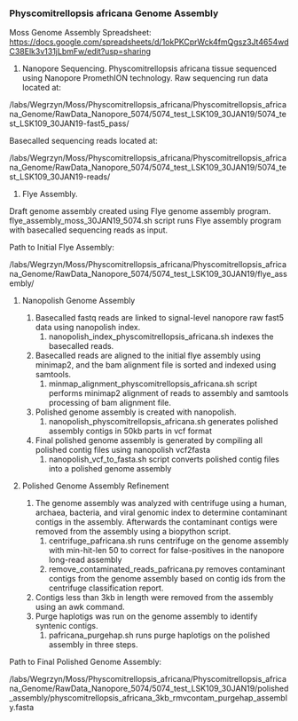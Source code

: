 ### Physcomitrellopsis africana Genome Assembly
Moss Genome Assembly Spreadsheet: https://docs.google.com/spreadsheets/d/1okPKCprWck4fmQgsz3Jt4654wdC38Elk3v131jLbmFw/edit?usp=sharing

1. Nanopore Sequencing.
Physcomitrellopsis africana tissue sequenced using Nanopore PromethION technology.
Raw sequencing run data located at:

/labs/Wegrzyn/Moss/Physcomitrellopsis_africana/Physcomitrellopsis_africana_Genome/RawData_Nanopore_5074/5074_test_LSK109_30JAN19/5074_test_LSK109_30JAN19-fast5_pass/

Basecalled sequencing reads located at:

/labs/Wegrzyn/Moss/Physcomitrellopsis_africana/Physcomitrellopsis_africana_Genome/RawData_Nanopore_5074/5074_test_LSK109_30JAN19/5074_test_LSK109_30JAN19-reads/

1. Flye Assembly.

Draft genome assembly created using Flye genome assembly program.
flye_assembly_moss_30JAN19_5074.sh script runs Flye assembly program with basecalled sequencing reads as input.

Path to Initial Flye Assembly:

/labs/Wegrzyn/Moss/Physcomitrellopsis_africana/Physcomitrellopsis_africana_Genome/RawData_Nanopore_5074/5074_test_LSK109_30JAN19/flye_assembly/

1. Nanopolish Genome Assembly
   1. Basecalled fastq reads are linked to signal-level nanopore raw fast5 data using nanopolish index.
      1. nanopolish_index_physcomitrellopsis_africana.sh indexes the basecalled reads.
   1. Basecalled reads are aligned to the initial flye assembly using minimap2, and the bam alignment file is sorted and indexed using samtools.
      1. minmap_alignment_physcomitrellopsis_africana.sh script performs minimap2 alignment of reads to assembly and samtools processing of bam alignment file.
   1. Polished genome assembly is created with nanopolish.
      1. nanopolish_physcomitrellopsis_africana.sh generates polished assembly contigs in 50kb parts in vcf format
   1. Final polished genome assembly is generated by compiling all polished contig files using nanopolish vcf2fasta
      1. nanopolish_vcf_to_fasta.sh script converts polished contig files into a polished genome assembly

1. Polished Genome Assembly Refinement
   1. The genome assembly was analyzed with centrifuge using a human, archaea, bacteria, and viral genomic index to determine contaminant contigs in the assembly. Afterwards the contaminant contigs were removed from the assembly using a biopython script.
      1. centrifuge_pafricana.sh runs centrifuge on the genome assembly with min-hit-len 50 to correct for false-positives in the nanopore long-read assembly
      1. remove_contaminated_reads_pafricana.py removes contaminant contigs from the genome assembly based on contig ids from the centrifuge classification report.
   1. Contigs less than 3kb in length were removed from the assembly using an awk command.
   1. Purge haplotigs was run on the genome assembly to identify syntenic contigs.
      1. pafricana_purgehap.sh runs purge haplotigs on the polished assembly in three steps.

Path to Final Polished Genome Assembly:

/labs/Wegrzyn/Moss/Physcomitrellopsis_africana/Physcomitrellopsis_africana_Genome/RawData_Nanopore_5074/5074_test_LSK109_30JAN19/polished_assembly/physcomitrellopsis_africana_3kb_rmvcontam_purgehap_assembly.fasta
